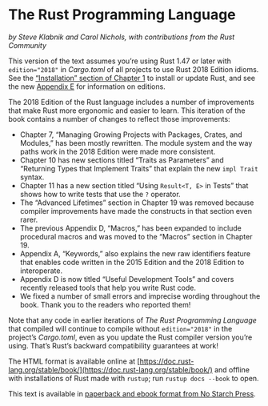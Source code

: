 # The Rust Programming Language

*by Steve Klabnik and Carol Nichols, with contributions from the Rust Community*

This version of the text assumes you’re using Rust 1.47 or later with
`edition="2018"` in *Cargo.toml* of all projects to use Rust 2018 Edition
idioms. See the [“Installation” section of Chapter 1][install]<!-- ignore -->
to install or update Rust, and see the new [Appendix E][editions]<!-- ignore
--> for information on editions.

The 2018 Edition of the Rust language includes a number of improvements that
make Rust more ergonomic and easier to learn. This iteration of the book
contains a number of changes to reflect those improvements:

- Chapter 7, “Managing Growing Projects with Packages, Crates, and Modules,”
  has been mostly rewritten. The module system and the way paths work in the
  2018 Edition were made more consistent.
- Chapter 10 has new sections titled “Traits as Parameters” and “Returning
  Types that Implement Traits” that explain the new `impl Trait` syntax.
- Chapter 11 has a new section titled “Using `Result<T, E>` in Tests” that
  shows how to write tests that use the `?` operator.
- The “Advanced Lifetimes” section in Chapter 19 was removed because compiler
  improvements have made the constructs in that section even rarer.
- The previous Appendix D, “Macros,” has been expanded to include procedural
  macros and was moved to the “Macros” section in Chapter 19.
- Appendix A, “Keywords,” also explains the new raw identifiers feature that
  enables code written in the 2015 Edition and the 2018 Edition to interoperate.
- Appendix D is now titled “Useful Development Tools” and covers recently
  released tools that help you write Rust code.
- We fixed a number of small errors and imprecise wording throughout the book.
  Thank you to the readers who reported them!

Note that any code in earlier iterations of *The Rust Programming Language*
that compiled will continue to compile without `edition="2018"` in the
project’s *Cargo.toml*, even as you update the Rust compiler version you’re
using. That’s Rust’s backward compatibility guarantees at work!

The HTML format is available online at
[https://doc.rust-lang.org/stable/book/](https://doc.rust-lang.org/stable/book/)
and offline with installations of Rust made with `rustup`; run `rustup docs
--book` to open.

This text is available in [paperback and ebook format from No Starch
Press][nsprust].

[install]: ch01-01-installation.html
[editions]: appendix-05-editions.html
[nsprust]: https://nostarch.com/rust
